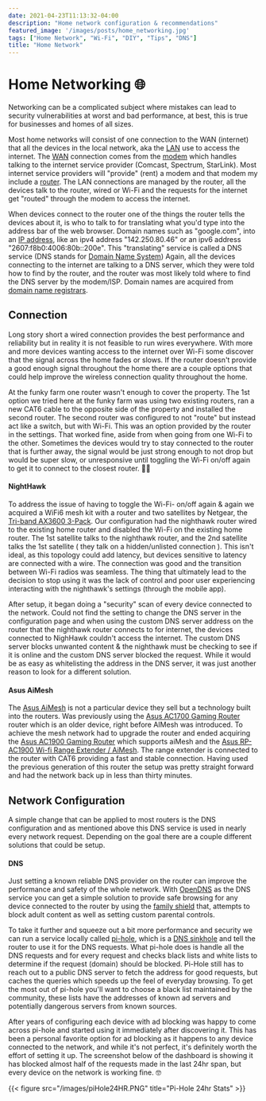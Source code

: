 ```yaml
---
date: 2021-04-23T11:13:32-04:00
description: "Home network configuration & recommendations"
featured_image: '/images/posts/home_networking.jpg'
tags: ["Home Network", "Wi-Fi", "DIY", "Tips", "DNS"]
title: "Home Network"
---
```


# Home Networking 🌐

Networking can be a complicated subject where mistakes can lead to security vulnerabilities at worst and bad performance, 
at best, this is true for businesses and homes of all sizes.  
 <!--more-->

Most home networks will consist of one connection to the WAN (internet) that all the devices in the local network, aka the [LAN](https://en.wikipedia.org/wiki/Local_area_network) 
use to access the internet. The [WAN](https://en.wikipedia.org/wiki/Wide_area_network) connection comes from the [modem](https://en.wikipedia.org/wiki/Modem) 
which handles talking to the internet service provider (Comcast, Spectrum, StarLink). Most internet service providers 
will "provide" (rent) a modem and that modem my include a [router](https://en.wikipedia.org/wiki/Residential_gateway). 
The LAN connections are managed by the router, all the devices talk to the router, wired or Wi-Fi and the requests for 
the internet get "routed" through the modem to access the internet.

When devices connect to the router one of the things the router tells the devices about it, is who to talk to for 
translating what you'd type into the address bar of the web browser. Domain names such as "google.com", into an 
[IP address](https://en.wikipedia.org/wiki/IP_address), like an ipv4 address "142.250.80.46" or an ipv6
address "2607:f8b0:4006:80b::200e". This "translating" service is called a DNS service  (DNS stands for [Domain Name System](https://en.wikipedia.org/wiki/Domain_Name_System)) 
Again, all the devices connecting to the internet are talking to a DNS server, which they were told how to find by the 
router, and the router was most likely told where to find the DNS server by the modem/ISP. Domain names are acquired from [domain name registrars](https://en.wikipedia.org/wiki/Domain_name_registrar).

## Connection

Long story short a wired connection provides the best performance and reliability but in reality it is not feasible to 
run wires everywhere. With more and more devices wanting access to the internet over Wi-Fi some discover that the 
signal across the home fades or slows. If the router doesn't provide a good enough signal throughout the home there are 
a couple options that could help improve the wireless connection quality throughout the home.  

At the funky farm one router wasn't enough to cover the property. The 1st option we tried here at the funky farm was 
using two existing routers, ran a new CAT6 cable to the opposite side of the property and installed the second 
router. The second router was configured to not "route" but instead act like a switch, but with Wi-Fi. This was an option 
provided by the router in the settings. That worked fine, aside from when going from one Wi-Fi to the other. Sometimes 
the devices would try to stay connected to the router that is further away, the signal would be just strong enough to 
not drop but would be super slow, or unresponsive until toggling the Wi-Fi on/off again to get it to connect to the 
closest router. 🤦‍♂️

#### NightHawk
To address the issue of having to toggle the Wi-Fi- on/off again & again we acquired a WiFi6 mesh kit with a router and 
two satellites by Netgear, the [Tri-band AX3600 3-Pack](https://www.netgear.com/home/wifi/mesh/mk83/). 
Our configuration had the nighthawk router wired to the existing home router and disabled the Wi-Fi on the existing home 
router. The 1st satellite talks to the nighthawk router, and the 2nd satellite talks the 1st satellite ( they talk on a 
hidden/unlisted connection ). This isn't ideal, as this topology could add latency, but devices sensitive to latency are 
connected with a wire. The connection was good and the transition between Wi-Fi radios was seamless. The thing that 
ultimately lead to the decision to stop using it was the lack of control and poor user experiencing interacting with the 
nighthawk's settings (through the mobile app).  

After setup, it began doing a "security" scan of every device connected to the network. Could not find the setting to 
change the DNS server in the configuration page and when using the custom DNS server address on the router that the 
nighthawk router connects to for internet, the devices connected to NighHawk couldn't access the internet. The custom 
DNS server blocks unwanted content & the nighthawk must be checking to see if it is online and the custom DNS server 
blocked the request. While it would be as easy as whitelisting the address in the DNS server, it was just another reason 
to look for a different solution.

#### Asus AiMesh
The [Asus AiMesh](https://www.asus.com/us/site/aimesh/) is not a particular device they sell but a technology built into 
the routers. Was previously using the [Asus AC1700 Gaming Router](https://www.asus.com/us/Networking-IoT-Servers/WiFi-Routers/ASUS-WiFi-Routers/RT-ACRH17/) 
router which is an older device, right before AIMesh was introduced. To achieve the mesh network had to upgrade the 
router and ended acquiring the [Asus AC1900 Gaming Router](https://www.asus.com/Networking-IoT-Servers/WiFi-Routers/ASUS-WiFi-Routers/RTAC68U/) 
which supports aiMesh and the [Asus RP-AC1900 Wi-fi Range Extender / AiMesh](https://www.asus.com/us/Networking-IoT-Servers/Range-Extenders-/All-series/RP-AC1900/). 
The range extender is connected to the router with CAT6 providing a fast and stable connection. Having used the previous 
generation of this router the setup was pretty straight forward and had the network back up in less than thirty minutes.

## Network Configuration 

A simple change that can be applied to most routers is the DNS configuration and as mentioned above this DNS service is 
used in nearly every network request. Depending on the goal there are a couple different solutions that could be setup.  

#### DNS
Just setting a known reliable DNS provider on the router can improve the performance and safety of the whole network.
With [OpenDNS](https://www.opendns.com/) as the DNS service you can get a simple solution to provide safe browsing for 
any device connected to the router by using the [family shield](https://www.opendns.com/setupguide/#familyshield) that, 
attempts to block adult content as well as setting custom parental controls.

To take it further and squeeze out a bit more performance and security we can run a service locally called [pi-hole](https://pi-hole.net/), 
which is a [DNS sinkhole](https://en.wikipedia.org/wiki/DNS_Sinkhole) and tell the router to use it for the DNS requests. 
What pi-hole does is handle all the DNS requests and for every request and checks black lists and white lists 
to determine if the request (domain) should be blocked. Pi-Hole still has to reach out to a public DNS 
server to fetch the address for good requests, but caches the queries which speeds up the feel of everyday browsing. 
To get the most out of pi-hole you'll want to choose a black list maintained by the community, these lists have the 
addresses of known ad servers and potentially dangerous servers from known sources.  

After years of configuring each device with ad blocking was happy to come across pi-hole and started using it 
immediately after discovering it. This has been a personal favorite option for ad blocking as it happens to any device 
connected to the network, and while it's not perfect, it's definitely worth the effort of setting it up. The screenshot 
below of the dashboard is showing it has blocked almost half of the requests made in the last 24hr span, but every 
device on the network is working fine. 🤓  

{{< figure src="/images/piHole24HR.PNG" title="Pi-Hole 24hr Stats" >}}
